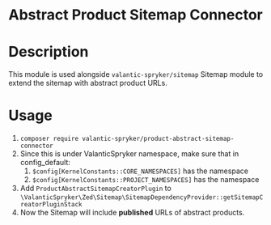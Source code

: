 # Abstract Product Sitemap Connector

# Description

This module is used alongside `valantic-spryker/sitemap` Sitemap module to extend the sitemap with abstract product URLs.

# Usage

1. `composer require valantic-spryker/product-abstract-sitemap-connector`
2. Since this is under ValanticSpryker namespace, make sure that in config_default:
   1. `$config[KernelConstants::CORE_NAMESPACES]` has the namespace
   2. `$config[KernelConstants::PROJECT_NAMESPACES]` has the namespace
5. Add `ProductAbstractSitemapCreatorPlugin` to `\ValanticSpryker\Zed\Sitemap\SitemapDependencyProvider::getSitemapCreatorPluginStack`
6. Now the Sitemap will include **published** URLs of abstract products.



